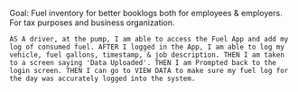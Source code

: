 Goal: Fuel inventory for better booklogs both for employees & employers. For tax purposes and business organization.

`
 AS A driver, at the pump, I am able to access the Fuel App and add my log of consumed fuel.
 AFTER I logged in the App, I am able to log my vehicle, fuel gallons, timestamp, & job description.
 THEN I am taken to a screen saying 'Data Uploaded'.
 THEN I am Prompted back to the login screen.
 THEN I can go to VIEW DATA to make sure my fuel log for the day was accurately logged into the system.
`
